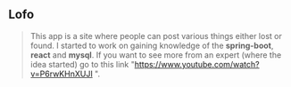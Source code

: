 ## Lofo
> This app is a site where people can post various things either lost or found. I started to work on gaining knowledge of the **spring-boot**, **react** and **mysql**. If you want to see more from an expert (where the idea started) go to this link "https://www.youtube.com/watch?v=P6rwKHnXUJI ".
